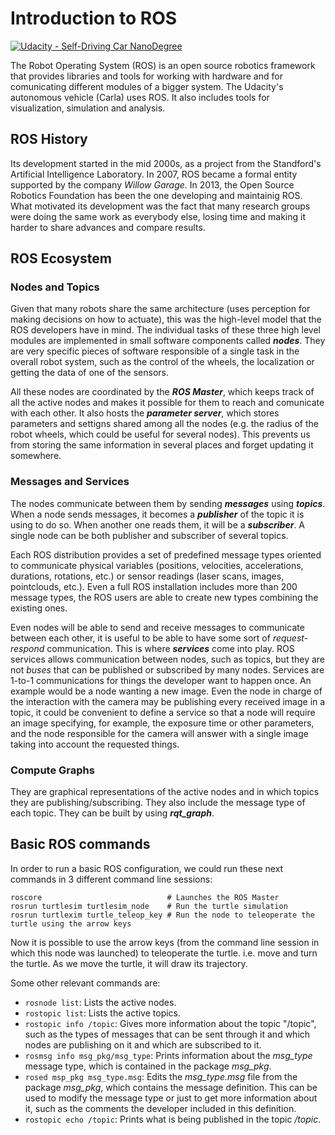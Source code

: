 # Introduction to ROS

[![Udacity - Self-Driving Car NanoDegree](https://s3.amazonaws.com/udacity-sdc/github/shield-carnd.svg)](http://www.udacity.com/drive)

The Robot Operating System (ROS) is an open source robotics framework that provides libraries and tools for working with hardware and for comunicating different modules of a bigger system. The Udacity's autonomous vehicle (Carla) uses ROS. It also includes tools for visualization, simulation and analysis.

## ROS History
Its development started in the mid 2000s, as a project from the Standford's Artificial Intelligence Laboratory. In 2007, ROS became a formal entity supported by the company *Willow Garage*. In 2013, the Open Source Robotics Foundation has been the one developing and maintainig ROS. What motivated its development was the fact that many research groups were doing the same work as everybody else, losing time and making it harder to share advances and compare results.

## ROS Ecosystem
### Nodes and Topics
Given that many robots share the same architecture (uses perception for making decisions on how to actuate), this was the high-level model that the ROS developers have in mind. The individual tasks of these three high level modules are implemented in small software components called ***nodes***. They are very specific pieces of software responsible of a single task in the overall robot system, such as the control of the wheels, the localization or getting the data of one of the sensors.

All these nodes are coordinated by the ***ROS Master***, which keeps track of all the active nodes and makes it possible for them to reach and comunicate with each other. It also hosts the ***parameter server***, which stores parameters and settigns shared among all the nodes (e.g. the radius of the robot wheels, which could be useful for several nodes). This prevents us from storing the same information in several places and forget updating it somewhere.

### Messages and Services
The nodes communicate between them by sending ***messages*** using ***topics***. When a node sends messages, it becomes a ***publisher*** of the topic it is using to do so. When another one reads them, it will be a ***subscriber***. A single node can be both publisher and subscriber of several topics.

Each ROS distribution provides a set of predefined message types oriented to communicate physical variables (positions, velocities, accelerations, durations, rotations, etc.) or sensor readings (laser scans, images, pointclouds, etc.). Even a full ROS installation includes more than 200 message types, the ROS users are able to create new types combining the existing ones.

Even nodes will be able to send and receive messages to communicate between each other, it is useful to be able to have some sort of *request-respond* communication. This is where ***services*** come into play. ROS services allows communication between nodes, such as topics, but they are not *buses* that can be published or subscribed by many nodes. Services are 1-to-1 communications for things the developer want to happen once. An example would be a node wanting a new image. Even the node in charge of the interaction with the camera may be publishing every received image in a topic, it could be convenient to define a service so that a node will require an image specifying, for example, the exposure time or other parameters, and the node responsible for the camera will answer with a single image taking into account the requested things.

### Compute Graphs
They are graphical representations of the active nodes and in which topics they are publishing/subscribing. They also include the message type of each topic. They can be built by using ***rqt_graph***.


## Basic ROS commands
In order to run a basic ROS configuration, we could run these next commands in 3 different command line sessions:

```
roscore                            # Launches the ROS Master
rosrun turtlesim turtlesim_node    # Run the turtle simulation
rosrun turtlexim turtle_teleop_key # Run the node to teleoperate the turtle using the arrow keys
```

Now it is possible to use the arrow keys (from the command line session in which this node was launched) to teleoperate the turtle. i.e. move and turn the turtle. As we move the turtle, it will draw its trajectory.

Some other relevant commands are:

- `rosnode list`: Lists the active nodes.
- `rostopic list`: Lists the active topics.
- `rostopic info /topic`: Gives more information about the topic "/topic", such as the types of messages that can be sent through it and which nodes are publishing on it and which are subscribed to it.
- `rosmsg info msg_pkg/msg_type`: Prints information about the *msg_type* message type, which is contained in the package *msg_pkg*.
- `rosed msp_pkg msg_type.msg`: Edits the *msg_type.msg* file from the package *msg_pkg*, which contains the message definition. This can be used to modify the message type or just to get more information about it, such as the comments the developer included in this definition.
- `rostopic echo /topic`: Prints what is being published in the topic */topic*.

